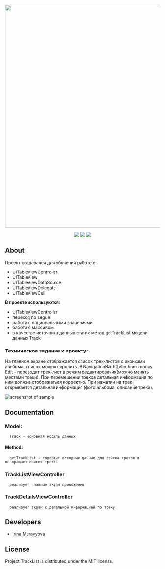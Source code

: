 <p align="center">
      <img src="https://i.ibb.co/qmqv7ZY/2024-04-13-17-42-50.png" width="726">
</p>

<p align="center">
   <img src="https://img.shields.io/badge/Engine-XCode v15.3-blueviolet">
   <img src="https://img.shields.io/badge/Version-v1.0-blue">
   <img src="https://img.shields.io/badge/License-MIT-green">
</p>

## About

Проект создавался для обучения работе с:
- UITableViewController
- UITableView
- UITableViewDataSource
- UITableViewDelegate
- UITableViewCell


**В проекте используются:**

* UITableViewController
* переход по segue
* работа с опциональными значениями
* работа с массивом
* в качестве источника данных статик метод getTrackList модели данных Track



### Техническое задание к проекту:

На главном экране отображается список трек-листов с иконками альбома, список можно скролить.
В NavigationBar hf[vtcnbnm кнопку Edit - переводит трек-лист в режим редактирования(можно менять местами треки).
При перемещении треков детальная информация по ним должна отображаться корректно.
При нажатии на трек открывается детальная информация (фото альбома, описание трека).


![screenshot of sample](https://i.ibb.co/b7nCCss/tracing-List.png)

## Documentation

### Model:

      Track - основная модель данных

#### Method:

      getTrackList - содержит исходные данные для списка треков и возвращает список треков

### TrackListViewController

      реализует главные экран приложения

### TrackDetailsViewController

      реализует экран с детальной информацией по треку
  

## Developers

- [Irina Muravyova](https://github.com/IrinaMuravyova)

## License
Project TrackList is distributed under the MIT license.
